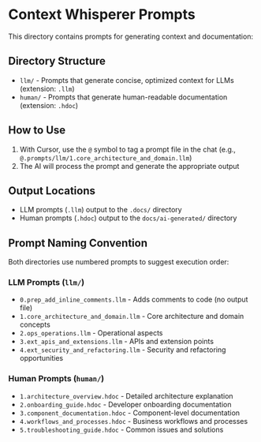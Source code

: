 # Context Whisperer Prompts

This directory contains prompts for generating context and documentation:

## Directory Structure

- `llm/` - Prompts that generate concise, optimized context for LLMs (extension: `.llm`)
- `human/` - Prompts that generate human-readable documentation (extension: `.hdoc`)

## How to Use

1. With Cursor, use the `@` symbol to tag a prompt file in the chat (e.g., `@.prompts/llm/1.core_architecture_and_domain.llm`)
2. The AI will process the prompt and generate the appropriate output

## Output Locations

- LLM prompts (`.llm`) output to the `.docs/` directory
- Human prompts (`.hdoc`) output to the `docs/ai-generated/` directory

## Prompt Naming Convention

Both directories use numbered prompts to suggest execution order:

### LLM Prompts (`llm/`)
- `0.prep_add_inline_comments.llm` - Adds comments to code (no output file)
- `1.core_architecture_and_domain.llm` - Core architecture and domain concepts
- `2.ops_operations.llm` - Operational aspects
- `3.ext_apis_and_extensions.llm` - APIs and extension points
- `4.ext_security_and_refactoring.llm` - Security and refactoring opportunities

### Human Prompts (`human/`)
- `1.architecture_overview.hdoc` - Detailed architecture explanation
- `2.onboarding_guide.hdoc` - Developer onboarding documentation
- `3.component_documentation.hdoc` - Component-level documentation
- `4.workflows_and_processes.hdoc` - Business workflows and processes
- `5.troubleshooting_guide.hdoc` - Common issues and solutions 